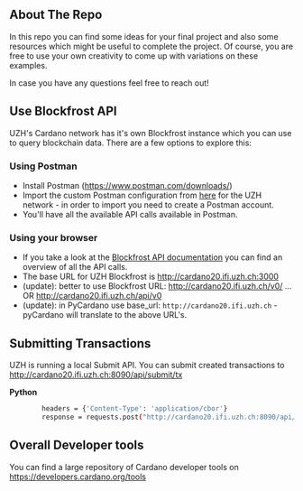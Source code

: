 ## About The Repo

In this repo you can find some ideas for your final project and also some resources which might be useful to complete the project. Of course, you are free to use your own creativity to come up with variations on these examples.

In case you have any questions feel free to reach out!

## Use Blockfrost API 

UZH's Cardano network has it's own Blockfrost instance which you can use to query blockchain data. There are a few options to explore this:

### Using Postman
- Install Postman (https://www.postman.com/downloads/)
- Import the custom Postman configuration from [here](blockfrost_api/uzh_blockfrost.json) for the UZH network - in order to import you need to create a Postman account.
- You'll have all the available API calls available in Postman.

### Using your browser
- If you take a look at the [Blockfrost API documentation](https://blockfrost.dev/api/blockfrost-io-api-documentation) you can find an overview of all the API calls.
- The base URL for UZH Blockfrost is http://cardano20.ifi.uzh.ch:3000
- (update): better to use Blockfrost URL: http://cardano20.ifi.uzh.ch/v0/ ... OR http://cardano20.ifi.uzh.ch/api/v0  
- (update): in PyCardano use base_url: `http://cardano20.ifi.uzh.ch` - pyCardano will translate to the above URL's.


## Submitting Transactions
UZH is running a local Submit API. You can submit created transactions to http://cardano20.ifi.uzh.ch:8090/api/submit/tx

**Python**
```bash
        headers = {'Content-Type': 'application/cbor'}
        response = requests.post("http://cardano20.ifi.uzh.ch:8090/api/submit/tx", data=signed_tx.to_cbor(), headers=headers)
```


## Overall Developer tools
You can find a large repository of Cardano developer tools on https://developers.cardano.org/tools